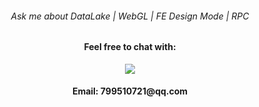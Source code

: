 <div>
  <div align="center">
   <div>
     <h6>Ask me about DataLake | WebGL | FE Design Mode | RPC</h6>
     <h6>
     <p align="center">
      <h4>Feel free to chat with: </h4>
      <a href="https://skillicons.dev">
        <img src="https://skillicons.dev/icons?i=java,nodejs,ts" />
      </a>
     </p>
     </h6>
    <h4>Email: 799510721@qq.com</h4>
  </div>
</div>
